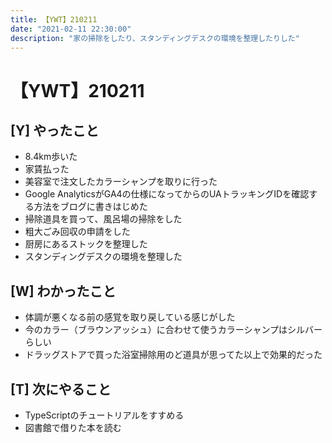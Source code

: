 ```yaml
---
title: 【YWT】210211
date: "2021-02-11 22:30:00"
description: "家の掃除をしたり、スタンディングデスクの環境を整理したりした"
---
```


# 【YWT】210211

## [Y] やったこと

- 8.4km歩いた
- 家賃払った
- 美容室で注文したカラーシャンプを取りに行った
- Google AnalyticsがGA4の仕様になってからのUAトラッキングIDを確認する方法をブログに書きはじめた
- 掃除道具を買って、風呂場の掃除をした
- 粗大ごみ回収の申請をした
- 厨房にあるストックを整理した
- スタンディングデスクの環境を整理した

## [W] わかったこと

- 体調が悪くなる前の感覚を取り戻している感じがした
- 今のカラー（ブラウンアッシュ）に合わせて使うカラーシャンプはシルバーらしい
- ドラッグストアで買った浴室掃除用のど道具が思ってた以上で効果的だった

## [T] 次にやること

- TypeScriptのチュートリアルをすすめる
- 図書館で借りた本を読む
